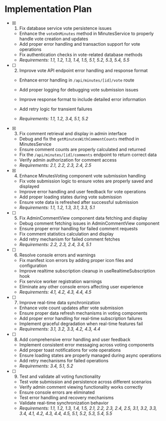 # Implementation Plan

- [x] 1. Fix database service vote persistence issues


  - Enhance the `voteOnMinutes` method in MinutesService to properly handle vote creation and updates
  - Add proper error handling and transaction support for vote operations
  - Fix authentication checks in vote-related database methods
  - _Requirements: 1.1, 1.2, 1.3, 1.4, 1.5, 5.1, 5.2, 5.3, 5.4, 5.5_





- [ ] 2. Improve vote API endpoint error handling and response format
  - Enhance error handling in `/api/minutes/[id]/vote` route
  - Add proper logging for debugging vote submission issues
  - Improve response format to include detailed error information



  - Add retry logic for transient failures
  - _Requirements: 1.1, 1.2, 3.4, 5.1, 5.2_

- [x] 3. Fix comment retrieval and display in admin interface





  - Debug and fix the `getMinutesWithCommentCounts` method in MinutesService
  - Ensure comment counts are properly calculated and returned
  - Fix the `/api/minutes/[id]/comments` endpoint to return correct data
  - Verify admin authorization for comment access
  - _Requirements: 2.1, 2.2, 2.3, 2.4, 2.5_

- [x] 4. Enhance MinutesVoting component vote submission handling




  - Fix vote submission logic to ensure votes are properly saved and displayed
  - Improve error handling and user feedback for vote operations
  - Add proper loading states during vote submission
  - Ensure vote data is refreshed after successful submission
  - _Requirements: 1.1, 1.2, 1.3, 3.1, 3.3, 5.1_

- [ ] 5. Fix AdminCommentView component data fetching and display
  - Debug comment fetching issues in AdminCommentView component
  - Ensure proper error handling for failed comment requests
  - Fix comment statistics calculation and display
  - Add retry mechanism for failed comment fetches
  - _Requirements: 2.2, 2.3, 2.4, 3.4, 5.1_

- [ ] 6. Resolve console errors and warnings
  - Fix manifest icon errors by adding proper icon files and configuration
  - Improve realtime subscription cleanup in useRealtimeSubscription hook
  - Fix service worker registration warnings
  - Eliminate any other console errors affecting user experience
  - _Requirements: 4.1, 4.2, 4.3, 4.4, 4.5_

- [ ] 7. Improve real-time data synchronization
  - Enhance vote count updates after vote submission
  - Ensure proper data refresh mechanisms in voting components
  - Add proper error handling for real-time subscription failures
  - Implement graceful degradation when real-time features fail
  - _Requirements: 3.1, 3.2, 3.3, 4.2, 4.3, 4.4_

- [ ] 8. Add comprehensive error handling and user feedback
  - Implement consistent error messaging across voting components
  - Add proper toast notifications for vote operations
  - Ensure loading states are properly managed during async operations
  - Add retry mechanisms for failed operations
  - _Requirements: 3.4, 5.1, 5.2_

- [ ] 9. Test and validate all voting functionality
  - Test vote submission and persistence across different scenarios
  - Verify admin comment viewing functionality works correctly
  - Ensure console errors are eliminated
  - Test error handling and recovery mechanisms
  - Validate real-time synchronization behavior
  - _Requirements: 1.1, 1.2, 1.3, 1.4, 1.5, 2.1, 2.2, 2.3, 2.4, 2.5, 3.1, 3.2, 3.3, 3.4, 4.1, 4.2, 4.3, 4.4, 4.5, 5.1, 5.2, 5.3, 5.4, 5.5_